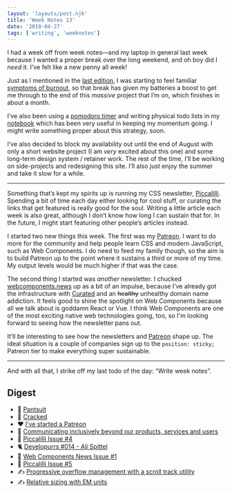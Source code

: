 ```yaml
---
layout: 'layouts/post.njk'
title: 'Week Notes 13'
date: '2019-04-27'
tags: ['writing', 'weeknotes']
---
```


I had a week off from week notes—and my laptop in general last week because I wanted a proper break over the long weekend, and oh boy did I _need_ it. I’ve felt like a new penny all week!

Just as I mentioned in the [last edition](https://andy-bell.design/wrote/week-notes-12https://andy-bell.design/wrote/week-notes-12/), I was starting to feel familiar [symptoms of burnout](https://andy-bell.design/wrote/burnout/), so that break has given my batteries a boost to get me through to the end of this _massive_ project that I’m on, which finishes in about a month.

I’ve also been using a [pomodoro timer](https://itunes.apple.com/us/app/be-focused-focus-timer/id973134470?mt=12) and writing physical todo lists in my [notebook](https://fieldnotesbrand.com/) which has been very useful in keeping my momentum going. I might write something proper about this strategy, soon.

I’ve also decided to block my availability out until the end of August with only a short website project (I am _very_ excited about this one) and some long-term design system / retainer work. The rest of the time, I’ll be working on side-projects and redesigning this site. I’ll also just enjoy the summer and take it slow for a while.

---

Something that’s kept my spirits up is running my CSS newsletter, [Piccalilli](http://piccalil.li/). Spending a bit of time each day either looking for cool stuff, or curating the links that get featured is really good for the soul. Writing a little article each week is also great, although I don’t know how long I can sustain that for. In the future, I might start featuring other people’s articles instead.

I started two new things this week. The first was my [Patreon](https://www.patreon.com/andybelldesign). I want to do more for the community and help people learn CSS and modern JavaScript, such as Web Components. I do need to feed my family though, so the aim is to build Patreon up to the point where it sustains a third or more of my time. My output levels would be much higher if that was the case.

The second thing I started was _another_ newsletter. I chucked [webcomponents.news](https://webcomponents.news) up as a bit of an impulse, because I’ve already got the infrastructure with [Curated](//curated.co) and an ~~healthy~~ unhealthy domain name addiction. It feels good to shine the spotlight on Web Components because all we talk about is goddamn React or Vue. I think Web Components are one of the most exciting native web technologies going, too, so I'm looking forward to seeing how the newsletter pans out. 

It’ll be interesting to see how the newsletters and [Patreon](https://www.patreon.com/andybelldesign) shape up. The ideal situation is a couple of companies sign up to the `position: sticky;` Patreon tier to make everything super sustainable.

---

And with all that, I strike off my last todo of the day: “Write week notes”.

## Digest

- 📝 [Pantsuit](https://andy-bell.design/links/161/)
- 📝 [Cracked](https://andy-bell.design/links/162/)
- ♥️ [I’ve started a Patreon](https://andy-bell.design/links/163/)
- 📝 [Communicating inclusively beyond our products, services and users](https://andy-bell.design/links/164/)
- 💌 [Piccalilli Issue #4](http://piccalil.li/issues/4)
- 🐈 [Developurrs #014 - Ali Spittel](https://developur.rs/posts/ali-spittel/)
- 💌 [Web Components News Issue #1](http://webcomponents.news/issues/1)
- 💌 [Piccalilli Issue #5](http://piccalil.li/issues/4)
- ✍️ [Progressive overflow management with a scroll track utility](https://andy-bell.design/wrote/progressive-overflow-management-with-a-scroll-track-utility/)
- ✍️ [Relative sizing with EM units](https://andy-bell.design/wrote/relative-sizing-with-em-units/)
